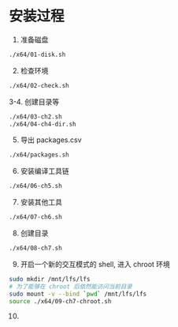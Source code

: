 # 安装过程

1. 准备磁盘

```sh
./x64/01-disk.sh
```

2. 检查环境

```sh
./x64/02-check.sh
```

3-4. 创建目录等

```sh
./x64/03-ch2.sh
./x64/04-ch4-dir.sh
```

5. 导出 packages.csv

```sh
./x64/packages.sh
```

6. 安装编译工具链

```sh
./x64/06-ch5.sh
```

7. 安装其他工具

```sh
./x64/07-ch6.sh
```

8. 创建目录

```sh
./x64/08-ch7.sh
```

9. 开启一个新的交互模式的 shell, 进入 chroot 环境

```sh
sudo mkdir /mnt/lfs/lfs
# 为了能够在 chroot 后依然能访问当前目录
sudo mount -v --bind `pwd` /mnt/lfs/lfs
source ./x64/09-ch7-chroot.sh
```

10. 


